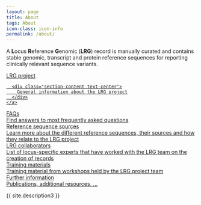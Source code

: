 ```yaml
---
layout: page
title: About
tags: About
icon-class: icon-info
permalink: /about/
---
```


A **L**ocus **R**eference **G**enomic (**LRG**) record is manually curated and contains stable genomic, transcript and protein reference sequences for reporting clinically relevant sequence variants.


<div class="panel-row clearfix">
  
  <div class="col-xs-4 col-sm-4 col-md-4 col-lg-4 section">
    <a class="section-link" href=" /documentation/lrg-project">  
      <div class="section-title">
        <div class="icon-documentation close-icon-0 section-circle section-circle_blue"></div>
        <div class="section-sub-circle">LRG project</div>
      </div>

      <div class="section-content text-center">
        General information about the LRG project
      </div>
    </a>
  </div>

  <div class="col-xs-4 col-sm-4 col-md-4 col-lg-4 section">
    <a class="section-link" href="/faq">
      <div class="section-title">
        <div class="icon-help close-icon-0 section-circle section-circle_blue"></div>
        <div class="section-sub-circle">FAQs</div>
      </div>
      <div class="section-content text-center">
        Find answers to most frequently asked questions
      </div>
    </a>
  </div>
  
  <div class="col-xs-4 col-sm-4 col-md-4 col-lg-4 section">
    <a class="section-link" href="/documentation/ref-seq-sources">
      <div class="section-title">
        <div class="icon-resource close-icon-0 section-circle section-circle_blue"></div>
        <div class="section-sub-circle">Reference sequence sources</div>
      </div>
      <div class="section-content text-center">
        Learn more about the different reference sequences, their sources and how they relate to the LRG project
      </div>
    </a>
  </div>

</div>

<div class="panel-row clearfix">
  
  <div class="col-xs-4 col-sm-4 col-md-4 col-lg-4 section">
    <a class="section-link" href=" /documentation/lrg-collaborators">  
      <div class="section-title">
        <div class="icon-industry close-icon-0 section-circle section-circle_blue"></div>
        <div class="section-sub-circle">LRG collaborators</div>
      </div>
      <div class="section-content text-center">
        List of locus-specific experts that have worked with the LRG team on the creation of records
      </div>
    </a>
  </div>

  <div class="col-xs-4 col-sm-4 col-md-4 col-lg-4 section">
    <a class="section-link" href="/documentation/training">
      <div class="section-title">
        <div class="icon-video close-icon-0 section-circle section-circle_blue"></div>
        <div class="section-sub-circle">Training materials</div>
      </div>
      <div class="section-content text-center">
        Training material from workshops held by the LRG project team
      </div>
    </a>
  </div>
  
  <div class="col-xs-4 col-sm-4 col-md-4 col-lg-4 section">
    <a class="section-link" href="/documentation/further_information">
      <div class="section-title">
        <div class="icon-info close-icon-0 section-circle section-circle_blue"></div>
        <div class="section-sub-circle">Further information</div>
      </div>
      <div class="section-content text-center">
        Publications, additional resources, ...
      </div>
    </a>
  </div>

</div>

<div class="margin-top-40">
  <p>{{ site.description3 }}</p>
</div>